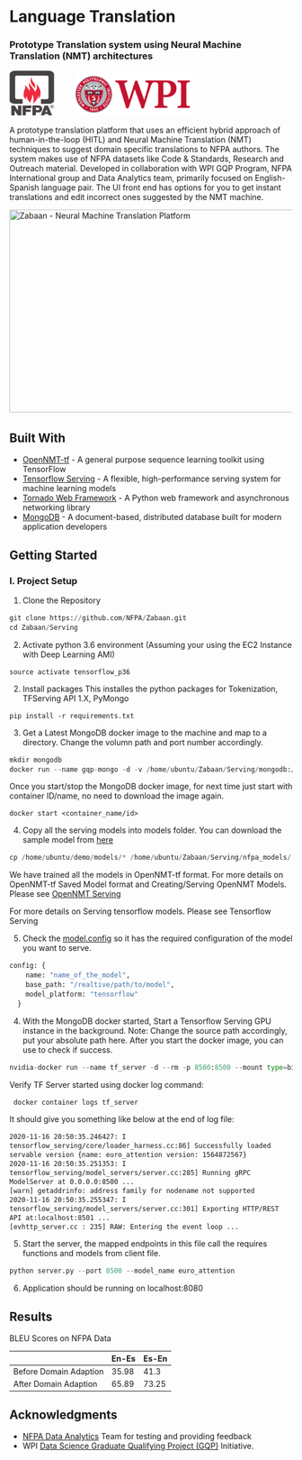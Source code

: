 # Language Translation
### Prototype Translation system using Neural Machine Translation (NMT) architectures

<p align="left">
  <img src="logo/NFPA_logo.png" height="80" width="80" title="National Fire Protection Association">&nbsp;&nbsp;&nbsp;&nbsp;&nbsp;&nbsp;&nbsp;&nbsp;
  <img src="logo/WPI_Inst_Prim_FulClr.png" height="80" title="Worcester Polytechnic Institute">&nbsp;&nbsp;&nbsp;&nbsp;&nbsp;&nbsp;&nbsp;&nbsp;
  
A prototype translation platform that uses an efficient hybrid approach of human-in-the-loop (HITL) and  Neural Machine Translation (NMT) techniques to suggest domain specific translations to NFPA authors. The system makes use of NFPA datasets like Code & Standards, Research and Outreach material. Developed in collaboration with WPI GQP Program, NFPA International group and Data Analytics team, primarily focused on English-Spanish language pair. The UI front end has options for you to get instant translations and edit incorrect ones suggested by the NMT machine.

<p align="left">
  <img src="logo/NFPA Zabaan gif.gif" height="360" width="826" title="Zabaan - Neural Machine Translation Platform">

## Built With

- [OpenNMT-tf](https://opennmt.net/OpenNMT-tf/) - A general purpose sequence learning toolkit using TensorFlow
- [Tensorflow Serving](https://www.tensorflow.org/tfx/guide/serving) -  A flexible, high-performance serving system for machine learning models
- [Tornado Web Framework](https://www.tornadoweb.org/en/stable/) - A Python web framework and asynchronous networking library
- [MongoDB](https://www.mongodb.com/) - A document-based, distributed database built for modern application developers

## Getting Started

### I. Project Setup

1. Clone the Repository

```python
git clone https://github.com/NFPA/Zabaan.git
cd Zabaan/Serving
```

2. Activate python 3.6 environment (Assuming your using the EC2 Instance with Deep Learning AMI)

```
source activate tensorflow_p36
```

2. Install packages
This installes the python packages for Tokenization, TFServing API 1.X, PyMongo

```
pip install -r requirements.txt
```

3. Get a Latest MongoDB docker image to the machine and map to a directory. Change the volumn path and port number accordingly.

```python
mkdir mongodb
docker run --name gqp-mongo -d -v /home/ubuntu/Zabaan/Serving/mongodb:/data -p 27017:27017 mongo:latest
```

Once you start/stop the MongoDB docker image, for next time just start with container ID/name, no need to download the image again.

```
docker start <container_name/id>
```

4. Copy all the serving models into models folder. You can download the sample model from [here](https://nfpa-translation-models.s3.us-east-2.amazonaws.com/euro_attention.zip)

```python
cp /home/ubuntu/demo/models/* /home/ubuntu/Zabaan/Serving/nfpa_models/
```

We have trained all the models in OpenNMT-tf format. For more details on OpenNMT-tf Saved Model format and Creating/Serving OpenNMT Models. Please see [OpenNMT Serving](http://opennmt.net/OpenNMT-tf/serving.html)

For more details on Serving tensorflow models. Please see Tensorflow Serving

5. Check the [model.config](./Serving/nfpa_models/models.config) so it has the required configuration of the model you want to serve. 

```python
config: {
    name: "name_of_the_model",
    base_path: "/realtive/path/to/model",
    model_platform: "tensorflow"
  }
```

4. With the MongoDB docker started, Start a Tensorflow Serving GPU instance in the background. 
Note: Change the source path accordingly, put your absolute path here. After you start the docker image, you can use to check if success.

```python
nvidia-docker run --name tf_server -d --rm -p 8500:8500 --mount type=bind,source=/home/ubuntu/Zabaan/Serving/nfpa_models/,target=/models/nfpa_models -t tensorflow/serving:1.11.0-gpu --model_config_file=/models/nfpa_models/models.config
```
Verify TF Server started using docker log command:

```python
 docker container logs tf_server
```
It should give you something like below at the end of log file:

```unix
2020-11-16 20:50:35.246427: I tensorflow_serving/core/loader_harness.cc:86] Successfully loaded servable version {name: euro_attention version: 1564872567}
2020-11-16 20:50:35.251353: I tensorflow_serving/model_servers/server.cc:285] Running gRPC ModelServer at 0.0.0.0:8500 ...
[warn] getaddrinfo: address family for nodename not supported
2020-11-16 20:50:35.255347: I tensorflow_serving/model_servers/server.cc:301] Exporting HTTP/REST API at:localhost:8501 ...
[evhttp_server.cc : 235] RAW: Entering the event loop ...
```

5. Start the server, the mapped endpoints in this file call the requires functions and models from client file.

```python
python server.py --port 8500 --model_name euro_attention
```

6. Application should be running on localhost:8080

## Results 

BLEU Scores on NFPA Data
 
|   | En-Es  | Es-En  |
|---|---|---|
|Before Domain Adaption   | 35.98  | 41.3  |
|After Domain Adaption   | 65.89   | 73.25  |

## Acknowledgments

- [NFPA Data Analytics](https://nfpa.org/News-and-Research/Data-research-and-tools/NFPA-Data-Lab) Team for testing and providing feedback
- WPI [Data Science Graduate Qualifying Project (GQP)](https://www.wpi.edu/academics/departments/data-science/graduate-qualifying-project) Initiative.
